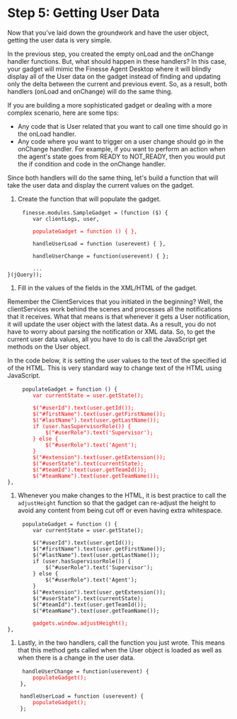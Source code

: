 # Step 5: Getting User Data

Now that you've laid down the groundwork and have the user object, getting the user data is very simple.

In the previous step, you created the empty onLoad and the onChange handler functions. But, what should happen in these handlers? In this case, your gadget will mimic the Finesse Agent Desktop where it will blindly display all of the User data on the gadget instead of finding and updating only the delta between the current and previous event. So, as a result, both handlers (onLoad and onChange) will do the same thing.

If you are building a more sophisticated gadget or dealing with a more complex scenario, here are some tips:

* Any code that is User related that you want to call one time should go in the onLoad handler. 
* Any code where you want to trigger on a user change should go in the onChange handler. For example, if you want to perform an action when the agent's state goes from READY to NOT_READY, then you would put the if condition and code in the onChange handler.

Since both handlers will do the same thing, let's build a function that will take the user data and display the current values on the gadget.

1. Create the function that will populate the gadget.

 <pre>
    <code class="lang-none">finesse.modules.SampleGadget = (function ($) {
	    var clientLogs, user,

	    <span style="color:red">populateGadget = function () { },</span>

	    handleUserLoad = function (userevent) { },
	    
	    handleUserChange = function(userevent) { };

	    ...
}(jQuery));</code>
</pre>
1. Fill in the values of the fields in the XML/HTML of the gadget.

 Remember the ClientServices that you initiated in the beginning? Well, the clientServices work behind the scenes and processes all the notifications that it receives. What that means is that whenever it gets a User notification, it will update the user object with the latest data. As a result, you do not have to worry about parsing the notification or XML data. So, to get the current user data values, all you have to do is call the JavaScript get methods on the User object.
 
 In the code below, it is setting the user values to the text of the specified id of the HTML. This is very standard way to change text of the HTML using JavaScript. 

 <pre>
    <code class="lang-none">populateGadget = function () {
        <span style="color:red">var currentState = user.getState();

        $("#userId").text(user.getId());
        $("#firstName").text(user.getFirstName());
        $("#lastName").text(user.getLastName());
        if (user.hasSupervisorRole()) {
            $("#userRole").text('Supervisor');
        } else {
            $("#userRole").text('Agent');
        }
        $("#extension").text(user.getExtension());
        $("#userState").text(currentState);
        $("#teamId").text(user.getTeamId());
        $("#teamName").text(user.getTeamName());</span>
},</code>
</pre>

1. Whenever you make changes to the HTML, it is best practice to call the `adjustHeight` function so that the gadget can re-adjust the height to avoid any content from being cut off or even having extra whitespace.

 <pre>
    <code class="lang-none">populateGadget = function () {
        var currentState = user.getState();

        $("#userId").text(user.getId());
        $("#firstName").text(user.getFirstName());
        $("#lastName").text(user.getLastName());
        if (user.hasSupervisorRole()) {
            $("#userRole").text('Supervisor');
        } else {
            $("#userRole").text('Agent');
        }
        $("#extension").text(user.getExtension());
        $("#userState").text(currentState);
        $("#teamId").text(user.getTeamId());
        $("#teamName").text(user.getTeamName());
        
        <span style="color:red">gadgets.window.adjustHeight();</span>
},</code>
</pre>

1. Lastly, in the two handlers, call the function you just wrote. This means that this method gets called when the User object is loaded as well as when there is a change in the user data.
 
 <pre>
    <code class="lang-none">handleUserChange = function(userevent) {
    	<span style="color:red">populateGadget();</span>
    },
    
    handleUserLoad = function (userevent) {
    	<span style="color:red">populateGadget();</span>
    };</code>
</pre>